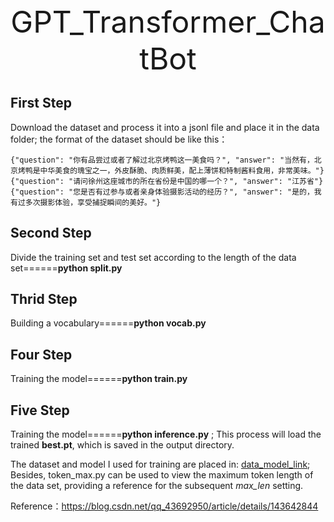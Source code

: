 <div align='center' ><font size='170'>GPT_Transformer_ChatBot</font></div>

## First Step
Download the dataset and process it into a jsonl file and place it in the data folder; the format of the dataset should be like this：
```
{"question": "你有品尝过或者了解过北京烤鸭这一美食吗？", "answer": "当然有，北京烤鸭是中华美食的瑰宝之一，外皮酥脆、肉质鲜美，配上薄饼和特制酱料食用，非常美味。"}
{"question": "请问徐州这座城市的所在省份是中国的哪一个？", "answer": "江苏省"}
{"question": "您是否有过参与或者亲身体验摄影活动的经历？", "answer": "是的，我有过多次摄影体验，享受捕捉瞬间的美好。"}
```

## Second Step
Divide the training set and test set according to the length of the data set======**python split.py**

## Thrid Step
Building a vocabulary======**python vocab.py** 

## Four Step
Training the model======**python train.py** 

## Five Step
Training the model======**python inference.py** ; This process will load the trained **best.pt**, which is saved in the output directory.

The dataset and model I used for training are placed in: [data_model_link](https://drive.google.com/drive/u/0/folders/1fo03cko_eLEt9DjZXVibHygjDKK5T9CK); Besides, token_max.py can be used to view the maximum token length of the data set, providing a reference for the subsequent _max_len_ setting.

Reference：https://blog.csdn.net/qq_43692950/article/details/143642844
